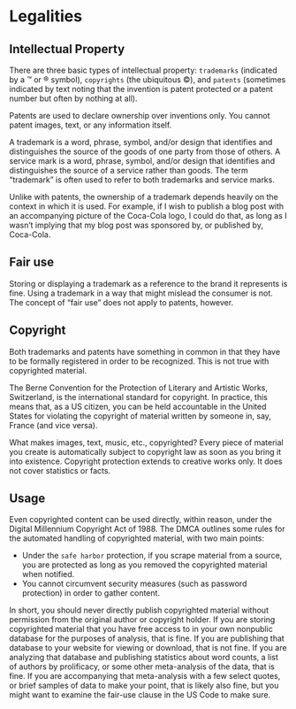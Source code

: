 # Legalities

## Intellectual Property

There are three basic types of intellectual property: `trademarks` (indicated by a ™ or ® symbol), `copyrights` (the ubiquitous ©), and `patents` (sometimes indicated by text noting that the invention is patent protected or a patent number but often by nothing at all).

Patents are used to declare ownership over inventions only. You cannot patent images, text, or any information itself.

A trademark is a word, phrase, symbol, and/or design that identifies and distinguishes the source of the goods of one party from those of others. A service mark is a word, phrase, symbol, and/or design that identifies and distinguishes the source of a service rather than goods. The term “trademark” is often used to refer to both trademarks and service marks.

Unlike with patents, the ownership of a trademark depends heavily on the context in which it is used. For example, if I wish to publish a blog post with an accompanying picture of the Coca-Cola logo, I could do that, as long as I wasn’t implying that my blog post was sponsored by, or published by, Coca-Cola.

## Fair use

Storing or displaying a trademark as a reference to the brand it represents is fine. Using a trademark in a way that might mislead the consumer is not. The concept of “fair use” does not apply to patents, however.

## Copyright

Both trademarks and patents have something in common in that they have to be formally registered in order to be recognized. This is not true with copyrighted material.

The Berne Convention for the Protection of Literary and Artistic Works, Switzerland, is the international standard for copyright. In practice, this means that, as a US citizen, you can be held accountable in the United States for violating the copyright of material written by someone in, say, France (and vice versa).

What makes images, text, music, etc., copyrighted?
Every piece of material you create is automatically subject to copyright law as soon as you bring it into existence. Copyright protection extends to creative works only. It does not cover statistics or facts.

## Usage

Even copyrighted content can be used directly, within reason, under the Digital Millennium Copyright Act of 1988. The DMCA outlines some rules for the automated handling of copyrighted material, with two main points:

- Under the `safe harbor` protection, if you scrape material from a source, you are protected as long as you removed the copyrighted material when notified.
- You cannot circumvent security measures (such as password protection) in order to gather content.

In short, you should never directly publish copyrighted material without permission from the original author or copyright holder. If you are storing copyrighted material that you have free access to in your own nonpublic database for the purposes of analysis, that is fine. If you are publishing that database to your website for viewing or download, that is not fine. If you are analyzing that database and publishing statistics about word counts, a list of authors by prolificacy, or some other meta-analysis of the data, that is fine. If you are accompanying that meta-analysis with a few select quotes, or brief samples of data to make your point, that is likely also fine, but you might want to examine the fair-use clause in the US Code to make sure.
